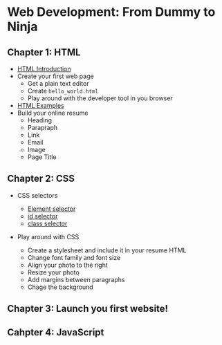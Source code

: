 # Web Development: From Dummy to Ninja

## Chapter 1: HTML

- [HTML Introduction](http://www.w3schools.com/Html/html_intro.asp)
- Create your first web page
  - Get a plain text editor
  - Create `hello_world.html`
  - Play around with the developer tool in you browser
- [HTML Examples](http://www.w3schools.com/html/html_examples.asp)
- Build your online resume
  - Heading
  - Parapraph
  - Link
  - Email
  - Image
  - Page Title
  
## Chapter 2: CSS

- CSS selectors
  - [Element selector](http://www.w3schools.com/css/tryit.asp?filename=trycss_syntax_element)
  - [id selector](http://www.w3schools.com/css/tryit.asp?filename=trycss_syntax_id)
  - [class selector](http://www.w3schools.com/css/tryit.asp?filename=trycss_syntax_class)

- Play around with CSS
  - Create a stylesheet and include it in your resume HTML 
  - Change font family and font size
  - Align your photo to the right
  - Resize your photo
  - Add margins between paragraphs
  - Chage the background

## Chapter 3: Launch you first website!

## Cahpter 4: JavaScript
